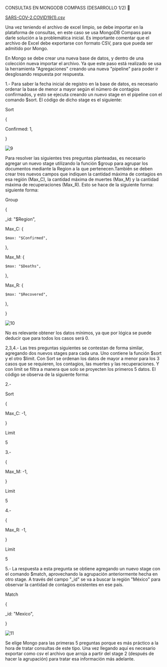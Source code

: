 CONSULTAS EN MONGODB COMPASS (DESARROLLO 1/2) 🧿


[SARS-COV-2.COVID19(1).csv](https://github.com/andiisantoss/QueryCompetition/files/14392466/SARS-COV-2.COVID19.1.csv)

Una vez teniendo el archivo de excel limpio, se debe importar en la plataforma de consultas, en este caso se usa 
MongoDB Compass para darle solución a la problemática inicial. Es importante comentar que el archivo de Excel 
debe exportarse con formato CSV, para que pueda ser admitido por Mongo.

En Mongo se debe crear una nueva base de datos, y dentro de una colección nueva importar el archivo. Ya que 
este paso está realizado se usa la herramienta "Agregaciones" creando una nueva "pipeline" para poder ir 
desglosando respuesta por respuesta.

1.- Para saber la fecha inicial de registro en la base de datos, es necesario ordenar la base de menor a mayor 
según el número de contagios confirmados, y esto se ejecuta creando un nuevo stage en el pipeline con el comando
$sort. El código de dicho stage es el siguiente:

Sort

{

  Confirmed: 1,

}


![9](https://github.com/andiisantoss/QueryCompetition/assets/147234584/cf0dd89c-1637-4ec4-a400-1770108551a9)


Para resolver las siguientes tres preguntas planteadas, es necesario agregar un nuevo stage utilizando la 
función $group para agrupar los documentos mediante la Region a la que pertenecen.También se deben crear
tres nuevos campos que indiquen la cantidad máxima de contagios en esa región (Max_C), la cantidad máxima
de muertes (Max_M) y la cantidad máxima de recuperaciones (Max_R). Esto se hace de la siguiente forma:
siguiente forma:

Group

{

  _id: "$Region",
  
  Max_C: {
  
    $max: "$Confirmed",
  
  },
  
  Max_M: {
  
    $max: "$Deaths",
  
  },
  
  Max_R: {
  
    $max: "$Recovered",

  },

}

![10](https://github.com/andiisantoss/QueryCompetition/assets/147234584/2bde2a27-e008-417e-a236-507a20ad48b6)

No es relevante obtener los datos mínimos, ya que por lógica se puede deducir que para todos los casos será 0.

2,3,4.- Las tres preguntas siguientes se contestan de forma similar, agregando dos nuevos stages para cada una.
Uno contiene la función $sort y el otro $limit. Con Sort se ordenan los datos de mayor a menor para los 3 casos
que se requieren, los contagios, las muertes y las recuperaciones. Y con limit se filtra a manera que solo
se proyecten los primeros 5 datos. El código se observa de la siguiente forma:

2.-

Sort

{

  Max_C: -1,

}

Limit

5

3.-

{

  Max_M: -1,
  
}

Limit

5

4.-

{

  Max_R: -1,

}

Limit

5

5.- La respuesta a esta pregunta se obtiene agregando un nuevo stage con el comando $match, aprovechando la 
agrupación anteriormente hecha en otro stage. A través del campo "_id" se va a buscar la región "México" 
para observar la cantidad de contagios existentes en ese país.

Match

{

  _id: "Mexico",

}

![11](https://github.com/andiisantoss/QueryCompetition/assets/147234584/876bdd24-cad4-435a-b3a7-650877211d74)


Se elige Mongo para las primeras 5 preguntas porque es más práctico a la hora de tratar consultas de este tipo.
Una vez llegando aquí es necesario exportar como csv el archivo que arroja a partir del stage 2 (después de
hacer la agrupación) para tratar esa información más adelante.


